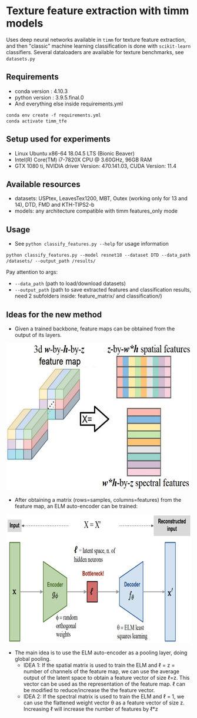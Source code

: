 # Texture feature extraction with timm models
 
Uses deep neural networks available in ```timm``` for texture feature extraction, and then "classic" machine learning classification is done with ```scikit-learn``` classifiers. Several dataloaders are available for texture benchmarks, see ```datasets.py```


<!--
Reproducing exactly the same results of the paper is difficult in some cases, as it depends on a series of factors like the GPU and processor model, OS version, etc. We provide all the details of our setup for the reported experiments. However, if your configuration is not literally the same as described, we cannot guarantee that the exact same results will be achieved, even in similar setups. E.g., we tested cases where the only difference was the processor model (everything else, including the GPU model, was the same), and the results slightly varied in some cases. These differences happens during the forward pass of the Neural Networks, i.e., some features will be slightly different, leading to different classification results. In order to avoid that, we also provide the features computed using our setup (check... !!! WE NEED TO INCLUDE A LINK TO THE FEATURES, OR SOMETHING !!!), which will lead to the same classification results using the same sklearn version and seeds.  
-->



## Requirements

* conda version : 4.10.3
* python version : 3.9.5.final.0
* And everything else inside requirements.yml

```
conda env create -f requirements.yml
conda activate timm_tfe
```
## Setup used for experiments

* Linux Ubuntu x86-64 18.04.5 LTS (Bionic Beaver)
* Intel(R) Core(TM) i7-7820X CPU @ 3.60GHz, 96GB RAM
* GTX 1080 ti, NVIDIA driver Version: 470.141.03, CUDA Version: 11.4

## Available resources

* datasets: USPtex, LeavesTex1200, MBT, Outex (working only for 13 and 14), DTD, FMD and KTH-TIPS2-b
* models: any architecture compatible with timm features_only mode


## Usage
* See ```python classify_features.py --help``` for usage information

```
python classify_features.py --model resnet18 --dataset DTD --data_path /datasets/ --output_path /results/
```

Pay attention to args: 

 * ```--data_path``` (path to load/download datasets)
 * ```--output_path``` (path to save extracted features and classification results, need 2 subfolders inside: feature_matrix/ and classification/)
 
 
## Ideas for the new method 
* Given a trained backbone, feature maps can be obtained from the output of its layers. 

<p align="center">
    <img src="figures/feature_map_mixing.jpg" height="400px">
</p>

* After obtaining a matrix (rows=samples, columns=features) from the feature map, an ELM auto-encoder can be trained:

<p align="center">
    <img src="figures/ELM_pooling.png" height="350px">
</p>

* The main idea is to use the ELM auto-encoder as a pooling layer, doing global pooling.
  * IDEA 1: If the spatial matrix is used to train the ELM and ℓ = z = number of channels of the feature map, we can use the average output of the latent space to obtain a feature vector of size ℓ=z. This vector can be used as the representation of the feature map. ℓ can be modified to reduce/increase the the feature vector.
  * IDEA 2: If the spectral matrix is used to train the ELM and ℓ = 1, we can use the flattened weight vector θ as a feature vector of size z. Increasing ℓ will increase the number of features by ℓ*z